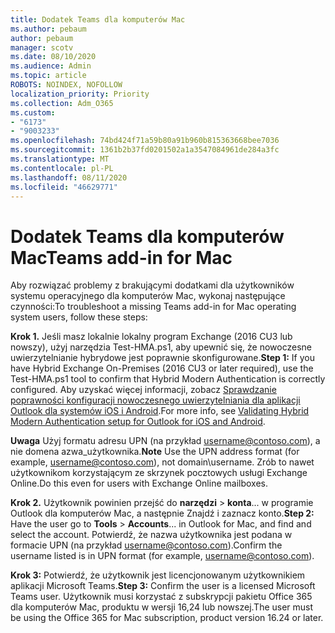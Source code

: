 ```yaml
---
title: Dodatek Teams dla komputerów Mac
ms.author: pebaum
author: pebaum
manager: scotv
ms.date: 08/10/2020
ms.audience: Admin
ms.topic: article
ROBOTS: NOINDEX, NOFOLLOW
localization_priority: Priority
ms.collection: Adm_O365
ms.custom:
- "6173"
- "9003233"
ms.openlocfilehash: 74bd424f71a59b80a91b960b815363668bee7036
ms.sourcegitcommit: 1361b2b37fd0201502a1a3547084961de284a3fc
ms.translationtype: MT
ms.contentlocale: pl-PL
ms.lasthandoff: 08/11/2020
ms.locfileid: "46629771"
---
```

# <a name="teams-add-in-for-mac"></a><span data-ttu-id="6657f-102">Dodatek Teams dla komputerów Mac</span><span class="sxs-lookup"><span data-stu-id="6657f-102">Teams add-in for Mac</span></span>

<span data-ttu-id="6657f-103">Aby rozwiązać problemy z brakującymi dodatkami dla użytkowników systemu operacyjnego dla komputerów Mac, wykonaj następujące czynności:</span><span class="sxs-lookup"><span data-stu-id="6657f-103">To troubleshoot a missing Teams add-in for Mac operating system users, follow these steps:</span></span>

<span data-ttu-id="6657f-104">**Krok 1.** Jeśli masz lokalnie lokalny program Exchange (2016 CU3 lub nowszy), użyj narzędzia Test-HMA.ps1, aby upewnić się, że nowoczesne uwierzytelnianie hybrydowe jest poprawnie skonfigurowane.</span><span class="sxs-lookup"><span data-stu-id="6657f-104">**Step 1:** If you have Hybrid Exchange On-Premises (2016 CU3 or later required), use the Test-HMA.ps1 tool to confirm that Hybrid Modern Authentication is correctly configured.</span></span> <span data-ttu-id="6657f-105">Aby uzyskać więcej informacji, zobacz [Sprawdzanie poprawności konfiguracji nowoczesnego uwierzytelniania dla aplikacji Outlook dla systemów iOS i Android](https://aka.ms/AA980zq).</span><span class="sxs-lookup"><span data-stu-id="6657f-105">For more info, see [Validating Hybrid Modern Authentication setup for Outlook for iOS and Android](https://aka.ms/AA980zq).</span></span>  

<span data-ttu-id="6657f-106">**Uwaga** Użyj formatu adresu UPN (na przykład [username@contoso.com](mailto:username@contoso.com)), a nie domena azwa_użytkownika.</span><span class="sxs-lookup"><span data-stu-id="6657f-106">**Note** Use the UPN address format (for example, [username@contoso.com](mailto:username@contoso.com)), not domain\username.</span></span> <span data-ttu-id="6657f-107">Zrób to nawet użytkownikom korzystającym ze skrzynek pocztowych usługi Exchange Online.</span><span class="sxs-lookup"><span data-stu-id="6657f-107">Do this even for users with Exchange Online mailboxes.</span></span>

<span data-ttu-id="6657f-108">**Krok 2.** Użytkownik powinien przejść do **narzędzi**  >  **konta**... w programie Outlook dla komputerów Mac, a następnie Znajdź i zaznacz konto.</span><span class="sxs-lookup"><span data-stu-id="6657f-108">**Step 2:** Have the user go to **Tools** > **Accounts**... in Outlook for Mac, and find and select the account.</span></span> <span data-ttu-id="6657f-109">Potwierdź, że nazwa użytkownika jest podana w formacie UPN (na przykład [username@contoso.com](mailto:username@contoso.com)).</span><span class="sxs-lookup"><span data-stu-id="6657f-109">Confirm the username listed is in UPN format (for example, [username@contoso.com](mailto:username@contoso.com)).</span></span>

<span data-ttu-id="6657f-110">**Krok 3:** Potwierdź, że użytkownik jest licencjonowanym użytkownikiem aplikacji Microsoft Teams.</span><span class="sxs-lookup"><span data-stu-id="6657f-110">**Step 3:** Confirm the user is a licensed Microsoft Teams user.</span></span> <span data-ttu-id="6657f-111">Użytkownik musi korzystać z subskrypcji pakietu Office 365 dla komputerów Mac, produktu w wersji 16,24 lub nowszej.</span><span class="sxs-lookup"><span data-stu-id="6657f-111">The user must be using the Office 365 for Mac subscription, product version 16.24 or later.</span></span>